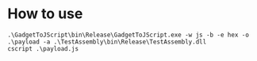 # How to use


    .\GadgetToJScript\bin\Release\GadgetToJScript.exe -w js -b -e hex -o .\payload -a .\TestAssembly\bin\Release\TestAssembly.dll
    cscript .\payload.js


